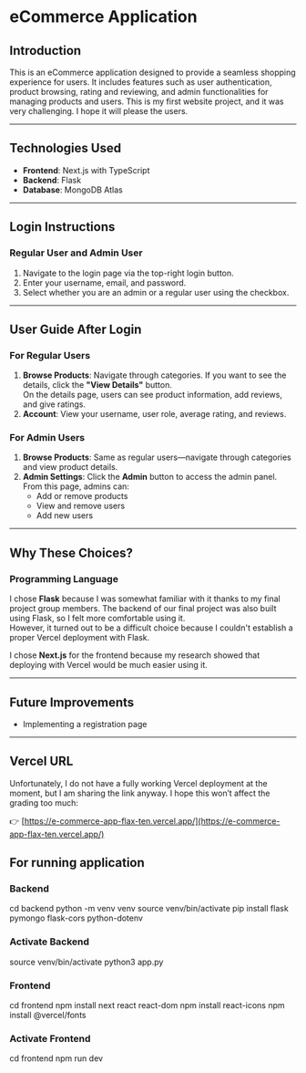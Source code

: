 # eCommerce Application

## Introduction
This is an eCommerce application designed to provide a seamless shopping experience for users. It includes features such as user authentication, product browsing, rating and reviewing, and admin functionalities for managing products and users. This is my first website project, and it was very challenging. I hope it will please the users.

---

## Technologies Used
- **Frontend**: Next.js with TypeScript  
- **Backend**: Flask  
- **Database**: MongoDB Atlas  

---

## Login Instructions

### Regular User and Admin User
1. Navigate to the login page via the top-right login button.
2. Enter your username, email, and password.
3. Select whether you are an admin or a regular user using the checkbox.

---

## User Guide After Login

### For Regular Users
1. **Browse Products**: Navigate through categories. If you want to see the details, click the **"View Details"** button.  
   On the details page, users can see product information, add reviews, and give ratings.
2. **Account**: View your username, user role, average rating, and reviews.

### For Admin Users
1. **Browse Products**: Same as regular users—navigate through categories and view product details.
2. **Admin Settings**: Click the **Admin** button to access the admin panel.  
   From this page, admins can:
   - Add or remove products  
   - View and remove users  
   - Add new users  

---

## Why These Choices?

### Programming Language
I chose **Flask** because I was somewhat familiar with it thanks to my final project group members. The backend of our final project was also built using Flask, so I felt more comfortable using it.  
However, it turned out to be a difficult choice because I couldn't establish a proper Vercel deployment with Flask.

I chose **Next.js** for the frontend because my research showed that deploying with Vercel would be much easier using it.

---

## Future Improvements
- Implementing a registration page

---

## Vercel URL
Unfortunately, I do not have a fully working Vercel deployment at the moment, but I am sharing the link anyway. I hope this won’t affect the grading too much:

👉 [https://e-commerce-app-flax-ten.vercel.app/](https://e-commerce-app-flax-ten.vercel.app/)

## For running application 
### Backend
cd backend
python -m venv venv
source venv/bin/activate 
pip install flask pymongo flask-cors python-dotenv

### Activate Backend
source venv/bin/activate
python3 app.py

### Frontend
cd frontend
npm install next react react-dom
npm install react-icons
npm install @vercel/fonts

### Activate Frontend 
cd frontend
npm run dev